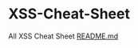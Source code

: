 # XSS-Cheat-Sheet
All XSS Cheat Sheet
[README.md](https://github.com/VickyMetrani/XSS-Chear-Sheet/files/12079487/README.md)
